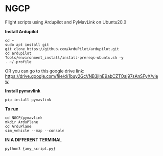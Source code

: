 # NGCP
Flight scripts using Ardupilot and PyMavLink on Ubuntu20.0

**Install Ardupilot**

```
cd ~
sudo apt install git
git clone https://github.com/ArduPilot/ardupilot.git
cd ardupilot
Tools/environment_install/install-prereqs-ubuntu.sh -y
. ~/.profile
```

OR you can go to this google drive link: https://drive.google.com/file/d/1buy2GcVNB3jInE9abCZTOaj97sAnSFyX/view 

**Install pymavlink**
```
pip install pymavlink
```


**To run**
```
cd NGCP/pymavlink
mkdir ArduPlane
cd ArduPlane
sim_vehicle --map --console
```

**IN A DIFFERENT TERMINAL**
```
python3 {any_script.py}
```
